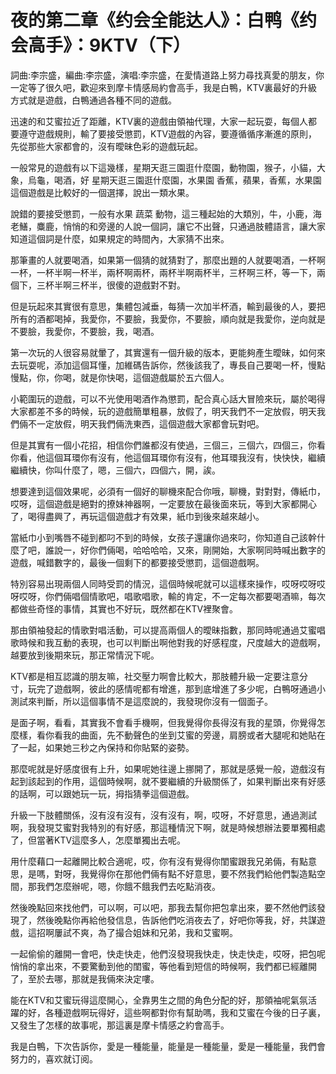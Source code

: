 # 夜的第二章《约会全能达人》：白鸭《约会高手》：9KTV（下）

詞曲:李宗盛，編曲:李宗盛，演唱:李宗盛，在愛情道路上努力尋找真愛的朋友，你一定等了很久吧，歡迎來到摩卡情感局約會高手，我是白鴨，KTV裏最好的升級方式就是遊戲，白鴨通過各種不同的遊戲。

迅速的和艾蜜拉近了距離，KTV裏的遊戲由領袖代理，大家一起玩耍，每個人都要遵守遊戲規則，輸了要接受懲罰，KTV遊戲的內容，要遵循循序漸進的原則，先從那些大家都會的，沒有曖昧色彩的遊戲玩起。

一般常見的遊戲有以下這幾樣，星期天逛三園逛什麼園，動物園，猴子，小貓，大象，烏龜，喝酒，好 星期天逛三園逛什麼園，水果園 香蕉，蘋果，香蕉，水果園這個遊戲是比較好的一個選擇，說出一類水果。

說錯的要接受懲罰，一般有水果 蔬菜 動物，這三種起始的大類別，牛，小鹿，海老鱔，麋鹿，悄悄的和旁邊的人說一個詞，讓它不出聲，只通過肢體語言，讓大家知道這個詞是什麼，如果規定的時間內，大家猜不出來。

那筆畫的人就要喝酒，如果第一個猜的就猜對了，那麼出題的人就要喝酒，一杯啊一杯，一杯半啊一杯半，兩杯啊兩杯，兩杯半啊兩杯半，三杯啊三杯，等一下，兩個下，三杯半啊三杯半，很傻的遊戲對不對。

但是玩起來其實很有意思，集體包減垂，每猜一次加半杯酒，輸到最後的人，要把所有的酒都喝掉，我愛你，不要臉，我愛你，不要臉，順向就是我愛你，逆向就是不要臉，我愛你，不要臉，我，喝酒。

第一次玩的人很容易就暈了，其實還有一個升級的版本，更能夠產生曖昧，如何來去玩耍呢，添加這個耳懂，加維碼告訴你，然後該我了，專長自己要喝一杯，慢點慢點，你，你喝，就是你快喝，這個遊戲屬於五六個人。

小範圍玩的遊戲，可以不光使用喝酒作為懲罰，配合真心話大冒險來玩，屬於喝得大家都差不多的時候，玩的遊戲簡單粗暴，放假了，明天我們不一定放假，明天我們倆不一定放假，明天我們倆洗東西，這個遊戲大家都會玩對吧。

但是其實有一個小花招，相信你們誰都沒有使過，三個三，三個六，四個三，你看你看，他這個耳環你有沒有，他這個耳環你有沒有，他耳環我沒有，快快快，繼續繼續快，你叫什麼了，嗯，三個六，四個六，開，誒。

想要達到這個效果呢，必須有一個好的聊機來配合你哦，聊機，對對對，傳紙巾，哎呀，這個遊戲是絕對的撩妹神器啊，一定要放在最後面來玩，等到大家都開心了，喝得盡興了，再玩這個遊戲才有效果，紙巾到後來越來越小。

當紙巾小到嘴唇不碰到都叼不到的時候，女孩子還讓你過來叼，你知道自己該幹什麼了吧，誰說一，好你們倆喝，哈哈哈哈，又來，剛開始，大家啊同時喊出數字的遊戲，喊錯數字的，最後一個剩下的都要接受懲罰，這個遊戲啊。

特別容易出現兩個人同時受罰的情況，這個時候呢就可以這樣來操作，哎呀哎呀哎呀哎呀，你們倆唱個情歌吧，唱歌唱歌，輸的肯定，不一定每次都要喝酒嘛，每次都做些奇怪的事情，其實也不好玩，既然都在KTV裡聚會。

那由領袖發起的情歌對唱活動，可以提高兩個人的曖昧指數，那同時呢通過艾蜜唱歌時候和我互動的表現，也可以判斷出啊他對我的好感程度，尺度越大的遊戲啊，越要放到後期來玩，那正常情況下呢。

KTV都是相互認識的朋友嘛，社交壓力啊會比較大，那肢體升級一定要注意分寸，玩完了遊戲啊，彼此的感情呢都有增進，那到底增進了多少呢，白鴨呀通過小測試來判斷，所以這個事情不是這麼說的，我發現你沒有一個面子。

是面子啊，看看，其實我不會看手機啊，但我覺得你長得沒有我的星頭，你覺得怎麼樣，看你看我的曲面，先不動聲色的坐到艾蜜的旁邊，肩膀或者大腿呢和她貼在了一起，如果她三秒之內保持和你貼緊的姿勢。

那麼呢就是好感度很有上升，如果呢她往邊上挪開了，那就是感覺一般，遊戲沒有起到該起到的作用，這個時候啊，就不要繼續的升級關係了，如果判斷出來有好感的話啊，可以跟她玩一玩，拇指猜拳這個遊戲。

升級一下肢體關係，沒有沒有沒有，沒有沒有，啊，哎呀，不好意思，通過測試啊，我發現艾蜜對我特別的有好感，那這種情況下啊，就是時候想辦法要單獨相處了，但當著KTV這麼多人，怎麼單獨出去呢。

用什麼藉口一起離開比較合適呢，哎，你有沒有覺得你閨蜜跟我兄弟倆，有點意思，是嗎，對呀，我覺得你在那他們倆有點不好意思，要不然我們給他們製造點空間，那我們怎麼辦呢，嗯，你餓不餓我們去吃點消夜。

然後晚點回來找他們，可以啊，可以吧，那我去幫你把包拿出來，要不然他們該發現了，然後晚點你再給他發信息，告訴他們吃消夜去了，好吧你等我，好，共謀遊戲，這招啊屢試不爽，為了撮合姐妹和兄弟，我和艾蜜啊。

一起偷偷的離開一會吧，快走快走，他們沒發現我快走，快走快走，哎呀，把包呢悄悄的拿出來，不要驚動到他的閨蜜，等他看到短信的時候啊，我們都已經離開了，至於去哪，那就是我倆來決定嘍。

能在KTV和艾蜜玩得這麼開心，全靠男生之間的角色分配的好，那領袖呢氣氛活躍的好，各種遊戲啊玩得好，這些啊都對你有幫助嗎，我和艾蜜在今後的日子裏，又發生了怎樣的故事呢，那這裏是摩卡情感之約會高手。

我是白鴨，下次告訴你，愛是一種能量，能量是一種能量，愛是一種能量，我們會努力的，喜欢就订阅。
